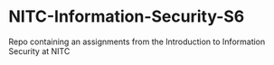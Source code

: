 # NITC-Information-Security-S6
Repo containing an assignments from the Introduction to Information Security at NITC
